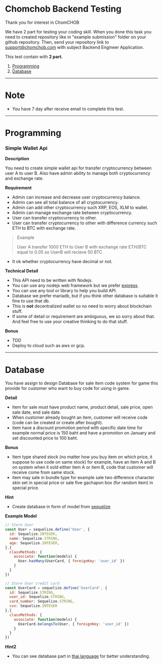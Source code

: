 # Chomchob Backend Testing

Thank you for interest in ChomCHOB

We have 2 part for testing your coding skill.
When you done this task you need to created repository like in "example submission" folder on your github repository.
Then, send your repository link to support@chomchob.com with subject Backend Engineer Application.

This test contain with __2 part.__

1. [Programming](#programming)
2. [Database](#database)

---

# Note
- You have 7 day after receive email to complete this test.

---

# Programming

  ### Simple Wallet Api

  **Description**
  
  You need to create simple wallet api for transfer cryptocurrency between user A to user B. Also have admin ability to manage both cryptocurrency and exchange rate.

  **Requirement**

  - Admin can increase and decrease user cryptocurrency balance.
  - Admin can see all total balance of all cryptocurrency.
  - Admin can add other cryptocurrency such XRP, EOS, XLM to wallet.
  - Admin can manage exchange rate between cryptocurrency.
  - User can transfer cryptocurrency to other.
  - User can transfer cryptocurrency to other with difference currency such ETH to BTC with exchange rate.
  > Example
  >
  > User A transfer 1000 ETH to User B with exchange rate ETH/BTC equal to 0.05 so UserB will recieve 50 BTC
  - It ok whether cryptocurrency have decimal or not.

  **Technical Detail**
  - This API need to be written with Nodejs.
  - You can use any nodejs web framework but we prefer [express](https://expressjs.com/).
  - You can use any tool or library to help you build API. 
  - Database we prefer mariadb, but if you think other database is suitable it fine to use that db.
  - This is **not** decentralized wallet so no need to worry about blockchain stuff.
  - If some of detail or requirement are ambiguous, we so sorry about that. And feel free to use your creative thinking to do that stuff.
  
  **Bonus**
  - TDD
  - Deploy to cloud such as aws or gcp.


---

# Database


You have assign to design Database for sale item code system for game
this provide for customer who want to buy code for using in game.

  **Detail**
  
  - Item for sale must have product name, product detail, sale price, open sale date, end sale date.
  - When customer already bought an item, customer will receive code (code can be created or create after bought).
  - item have a discount promotion period with specific date time for example normal price is 150 baht and have a promotion on January and set discounted price to 100 baht.

  **Bonus**

  - Item type shared stock (no matter how you buy item on which price, it suppose to use code on same stock) for example, have an item A and B on system when it sold either item A or item B, code that customer will receive come from same stock.
  - item may sale in bundle type for example sale two difference character skin set in special price or sale five gachapon box (for random item) in special price.

  **Hint**

  - Create database in form of model from [sequelize](https://github.com/sequelize/sequelize)
  
  **Example Model**

  ```js
  // Store User
  const User = sequelize.define('User', {
    id: Sequelize.INTEGER,
    name: Sequelize.STRING,
    age: Sequelize.INTEGER,
  },{
    classMethods: {
      associate: function(models) {
        User.hasMany(UserCard, { foreignKey: 'user_id' })
      }
    }
  })

  // Store User credit card 
  const UserCard = sequelize.define('UserCard', {
    id: Sequelize.STRING,
    user_id: Sequelize.STRING,
    card_number: Sequelize.STRING,
    cvv: Sequelize.INTEGER
  },{
    classMethods: {
      associate: function(models) {
        UserCard.belongsTo(User, { foreignKey: 'user_id' })
      }
    }
  })
  ```
  
  **Hint2**

  - You can see database part in [thai language](translate/THAI_DB.md) for better understanding.

